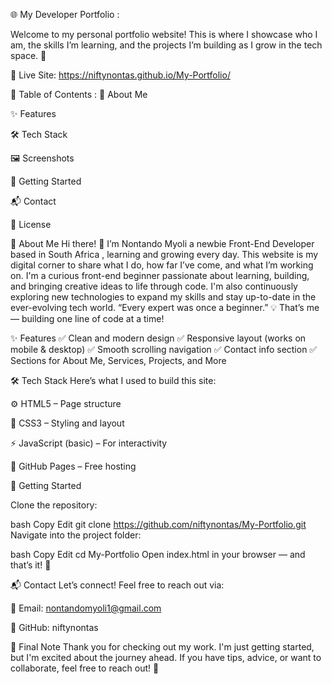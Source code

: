 🌐 My Developer Portfolio :

Welcome to my personal portfolio website!
This is where I showcase who I am, the skills I’m learning, and the projects I’m building as I grow in the tech space. 🚀

🔗 Live Site: https://niftynontas.github.io/My-Portfolio/

📌 Table of Contents :
📖 About Me

✨ Features

🛠 Tech Stack

🖼 Screenshots

🚀 Getting Started

📬 Contact

📄 License

📖 About Me
Hi there! 👋
I’m Nontando Myoli a newbie Front-End Developer based in South Africa , learning and growing every day. This website is my digital corner to share what I do, how far I’ve come, and what I’m working on.
I'm a curious front-end beginner passionate about learning, building, and bringing creative ideas to life through code.  I'm also continuously exploring new technologies to expand my skills and stay up-to-date in the ever-evolving tech world.
“Every expert was once a beginner.” 💡
That’s me — building one line of code at a time!

✨ Features
✅ Clean and modern design
✅ Responsive layout (works on mobile & desktop)
✅ Smooth scrolling navigation
✅ Contact info section
✅ Sections for About Me, Services, Projects, and More

🛠 Tech Stack
Here’s what I used to build this site:

⚙️ HTML5 – Page structure

🎨 CSS3 – Styling and layout

⚡ JavaScript (basic) – For interactivity

🚀 GitHub Pages – Free hosting

🚀 Getting Started

Clone the repository:

bash
Copy
Edit
git clone https://github.com/niftynontas/My-Portfolio.git
Navigate into the project folder:

bash
Copy
Edit
cd My-Portfolio
Open index.html in your browser — and that’s it! 🎉

📬 Contact
Let’s connect!
Feel free to reach out via:

📧 Email: nontandomyoli1@gmail.com

💼 GitHub: niftynontas

💬 Final Note
Thank you for checking out my work. I'm just getting started, but I'm excited about the journey ahead. If you have tips, advice, or want to collaborate, feel free to reach out! 🤝
